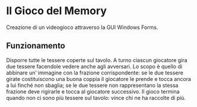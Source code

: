 # Il Gioco del Memory
Creazione di un videogioco attraverso la GUI Windows Forms.

## Funzionamento

Disporre tutte le tessere coperte sul tavolo.  A turno ciascun giocatore gira due tessere facendole vedere anche agli avversari. 
Lo scopo è quello di abbinare un’ immagine con la frazione corrispondente: se le due tessere girate costituiscono una buona coppia il giocatore le prende e tocca ancora a lui finché non sbaglia; se le due tessere non rappresentano la stessa frazione deve rigirarle e tocca al giocatore successivo.
Il gioco termina quando non ci sono più tessere sul tavolo: vince chi ne ha raccolte di più.  
